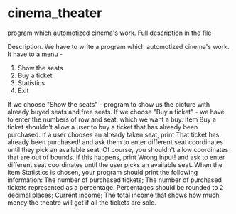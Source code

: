 # cinema_theater
program which automotized cinema's work. Full description in the file

Description.
We have to write a program which automotized cinema's work. It have to a menu -
1. Show the seats
2. Buy a ticket
3. Statistics
0. Exit

If we choose "Show the seats" - program to show us the picture with already buyed seats and free seats.
If we choose "Buy a ticket" - we have to enter the numbers of row and seat, which we want a buy.
Item Buy a ticket shouldn't allow a user to buy a ticket that has already been purchased.
If a user chooses an already taken seat, print That ticket has already been purchased! and ask them to enter different seat coordinates until they pick an available seat. Of course, you shouldn't allow coordinates that are out of bounds. If this happens, print Wrong input! and ask to enter different seat coordinates until the user picks an available seat.
When the item Statistics is chosen, your program should print the following information:
The number of purchased tickets;
The number of purchased tickets represented as a percentage. Percentages should be rounded to 2 decimal places;
Current income;
The total income that shows how much money the theatre will get if all the tickets are sold.

